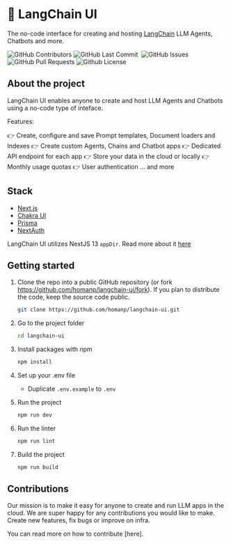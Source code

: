 <!-- Title -->

# 🧬 LangChain UI

The no-code interface for creating and hosting [LangChain](https://github.com/hwchase17/langchain) LLM Agents, Chatbots and more.

<p>
<img alt="GitHub Contributors" src="https://img.shields.io/github/contributors/homanp/langchain-ui" />
<img alt="GitHub Last Commit" src="https://img.shields.io/github/last-commit/homanp/langchain-ui" />
<img alt="" src="https://img.shields.io/github/repo-size/homanp/langchain-ui" />
<img alt="GitHub Issues" src="https://img.shields.io/github/issues/homanp/langchain-ui" />
<img alt="GitHub Pull Requests" src="https://img.shields.io/github/issues-pr/homanp/langchain-ui" />
<img alt="Github License" src="https://img.shields.io/github/license/homanp/langchain-ui" />
</p>

## About the project

LangChain UI enables anyone to create and host LLM Agents and Chatbots using a no-code type of inteface.

Features:

👉 Create, configure and save Prompt templates, Document loaders and Indexes
👉 Create custom Agents, Chains and Chatbot apps
👉 Dedicated API endpoint for each app
👉 Store your data in the cloud or locally
👉 Monthly usage quotas
👉 User authentication
... and more

## Stack

- [Next.js](https://nextjs.org/?ref=langchain-ui)
- [Chakra UI](https://chakra-ui.com/?ref=langchain-ui)
- [Prisma](https://prisma.io/?ref=langchain-ui)
- [NextAuth](https://next-auth.js.org/?ref=langchain-ui)

LangChain UI utilizes NextJS 13 `appDir`. Read more about it [here](https://nextjs.org/blog/next-13#new-app-directory-beta)

## Getting started

1. Clone the repo into a public GitHub repository (or fork https://github.com/homanp/langchain-ui/fork). If you plan to distribute the code, keep the source code public.

   ```sh
   git clone https://github.com/homanp/langchain-ui.git
   ```

1. Go to the project folder

   ```sh
   cd langchain-ui
   ```

1. Install packages with npm

   ```sh
   npm install
   ```

1. Set up your .env file

   - Duplicate `.env.example` to `.env`

1. Run the project

   ```sh
   npm run dev
   ```

1. Run the linter

   ```sh
   npm run lint
   ```

1. Build the project

   ```sh
   npm run build
   ```

## Contributions

Our mission is to make it easy for anyone to create and run LLM apps in the cloud. We are super happy for any contributions you would like to make. Create new features, fix bugs or improve on infra.

You can read more on how to contribute [here].
